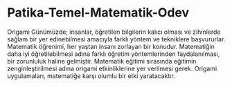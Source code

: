# Patika-Temel-Matematik-Odev
Origami 
Günümüzde; insanlar, öğretilen bilgilerin kalıcı olması ve zihinlerde sağlam bir yer edinebilmesi amacıyla farklı yöntem ve tekniklere başvururlar. Matematik öğrenimi, her yaştan insanı zorlayan bir konudur. Matematiğin daha iyi öğretilebilmesi adına farklı öğretim yöntemlerinden faydalanılması, bir zorunluluk haline gelmiştir. Matematik eğitimi sırasında eğitimin zenginleştirilmesi adına origami etkinliklerine yer verilmesi gerek. Origami uygulamaları, matematiğe karşı olumlu bir etki yaratacaktır.

